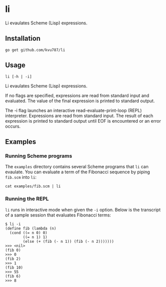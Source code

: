 # li

Li evaulates Scheme (Lisp) expressions.

## Installation

```
go get github.com/kvu787/li
```

## Usage

`li [-h | -i]`

Li evaulates Scheme (Lisp) expressions.

If no flags are specified, expressions are read from standard input and
evaluated.
The value of the final expression is printed to standard output.

The -i flag launches an interactive read-evaluate-print-loop (REPL)
interpreter. Expressions are read from standard input. The result of each
expression is printed to standard output until EOF is encountered or an
error occurs.

## Examples

### Running Scheme programs

The `examples` directory contains several Scheme programs that `li` can
evaulate. You can evaluate a term of the Fibonacci sequence by piping
`fib.scm` into `li`:

```
cat examples/fib.scm | li
```

### Running the REPL

`li` runs in interactive mode when given the `-i` option. Below is the
transcript of a sample session that evaluates Fibonacci terms:

```
$ li -i
(define fib (lambda (n)
  (cond ((= n 0) 0)
        ((= n 1) 1)
        (else (+ (fib (- n 1)) (fib (- n 2)))))))
>>> <nil>
(fib 0)
>>> 0
(fib 2)
>>> 1
(fib 10)
>>> 55
(fib 6)
>>> 8
```